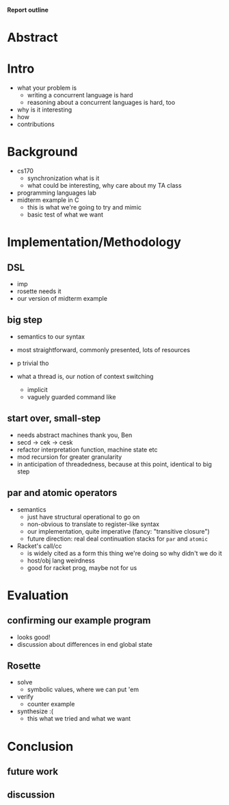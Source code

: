 __Report outline__

# Abstract 

# Intro
- what your problem is
	- writing a concurrent language is hard
	- reasoning about a concurrent languages is hard, too
- why is it interesting
- how 
- contributions

# Background
- cs170
	- synchronization what is it
	- what could be interesting, why care about my TA class
- programming languages lab
- midterm example in C
	- this is what we're going to try and mimic
	- basic test of what we want

# Implementation/Methodology

## DSL
- imp
- rosette needs it
- our version of midterm example 

## big step
- semantics to our syntax
- most straightforward, commonly presented, lots of resources
- p trivial tho

- what a thread is, our notion of context switching
	- implicit
	- vaguely guarded command like

## start over, small-step 
- needs abstract machines thank you, Ben
- secd -> cek -> cesk
- refactor interpretation function, machine state etc
- mod recursion for greater granularity
- in anticipation of threadedness, because at this point, identical to big step

## par and atomic operators
- semantics
	- just have structural operational to go on
	- non-obvious to translate to register-like syntax
	- our implementation, quite imperative (fancy: "transitive closure")
	- future direction: real deal continuation stacks for `par` and `atomic`
- Racket's call/cc 
	- is widely cited as a form this thing we're doing so why didn't we do it
	- host/obj lang weirdness
	- good for racket prog, maybe not for us

# Evaluation

## confirming our example program
- looks good!
- discussion about differences in end global state

## Rosette
- solve
	- symbolic values, where we can put 'em 
- verify
	- counter example
- synthesize :( 
	- this what we tried and what we want

# Conclusion

## future work

## discussion 

